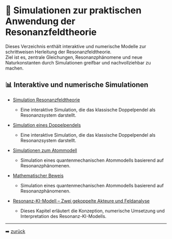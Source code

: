 # 🧮 Simulationen zur praktischen Anwendung der Resonanzfeldtheorie

Dieses Verzeichnis enthält interaktive und numerische Modelle zur schrittweisen Herleitung der Resonanzfeldtheorie.  
Ziel ist es, zentrale Gleichungen, Resonanzphänomene und neue Naturkonstanten durch Simulationen greifbar und nachvollziehbar zu machen.

## 📊 Interaktive und numerische Simulationen

- [Simulation Resonanzfeldtheorie](resonanzfeld/simulation_resonanzfeldtheorie.md)  
  - Eine interaktive Simulation, die das klassische Doppelpendel als Resonanzsystem darstellt.

- [Simulation eines Doppelpendels](doppelpendel/begleitkapitel_doppelpendel.md)  
  - Eine interaktive Simulation, die das klassische Doppelpendel als Resonanzsystem darstellt.
  
- [Simulationen zum Atommodell](simulation_atommodell/simulation_atommodell.md)  
  - Simulation eines quantenmechanischen Atommodells basierend auf Resonanzphänomenen.
  
- [Mathematischer Beweis](mathematischer_beweis/README.md)  
  - Simulation eines quantenmechanischen Atommodells basierend auf Resonanzphänomenen.
  
- [Resonanz-KI-Modell – Zwei gekoppelte Akteure und Feldanalyse](resonanz_ki/begleitkapitel_resonanz_ki.md)  
  - Dieses Kapitel erläutert die Konzeption, numerische Umsetzung und Interpretation des Resonanz-KI-Modells.


---

➡️ [zurück](../../README.md)
